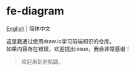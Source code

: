 # fe-diagram

[English](./README.md) | 简体中文

这是我通过使用draw.io学习前端知识的仓库。  
如果内容存在错误，欢迎提出issue，我会非常感谢！

> 欢迎来到对抗路。